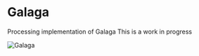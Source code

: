 Galaga
======

Processing implementation of Galaga
This is a work in progress

![Galaga](http://i.imgur.com/6g8JOf9.jpg)
